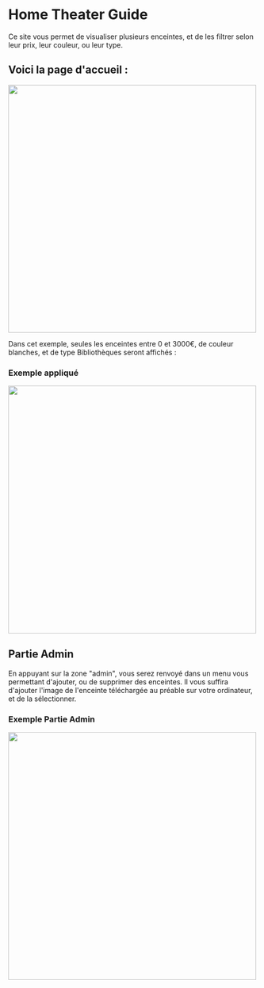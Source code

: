 # Home Theater Guide
Ce site vous permet de visualiser plusieurs enceintes, et de les filtrer selon leur prix, leur couleur, ou leur type.

## Voici la page d'accueil :

<img width='500' 
     src='https://user-images.githubusercontent.com/91066652/173096342-007d9617-6e2c-4899-9632-2fd0ea07e5f4.png' />

Dans cet exemple, seules les enceintes entre 0 et 3000€, de couleur blanches, et de type Bibliothèques seront affichés :
### Exemple appliqué

<img width='500'
     src='https://user-images.githubusercontent.com/91066652/173096600-5125e2ef-7ba1-4436-848d-e9ab72d4003a.png' />

## Partie Admin
En appuyant sur la zone "admin", vous serez renvoyé dans un menu vous permettant d'ajouter, ou de supprimer des enceintes.
Il vous suffira d'ajouter l'image de l'enceinte téléchargée au préable sur votre ordinateur, et de la sélectionner.

### Exemple Partie Admin

<img width='500'
     src='https://user-images.githubusercontent.com/91066652/173097025-31ebee71-c707-4c08-9897-c44577a9f039.png' />
